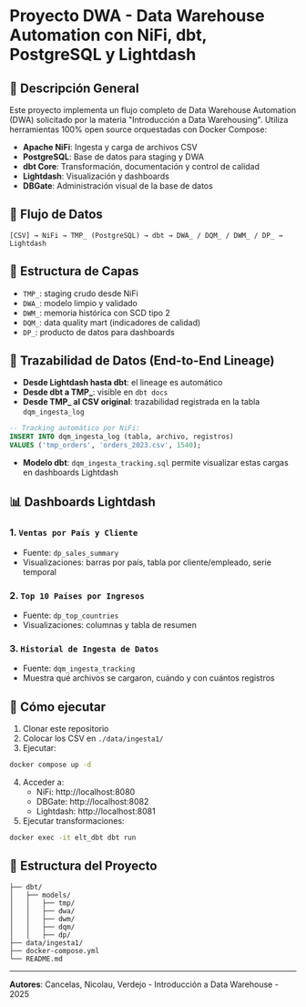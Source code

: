 # Proyecto DWA - Data Warehouse Automation con NiFi, dbt, PostgreSQL y Lightdash

## 📌 Descripción General
Este proyecto implementa un flujo completo de Data Warehouse Automation (DWA) solicitado por la materia "Introducción a Data Warehousing". Utiliza herramientas 100% open source orquestadas con Docker Compose:

- **Apache NiFi**: Ingesta y carga de archivos CSV
- **PostgreSQL**: Base de datos para staging y DWA
- **dbt Core**: Transformación, documentación y control de calidad
- **Lightdash**: Visualización y dashboards
- **DBGate**: Administración visual de la base de datos

## 🔄 Flujo de Datos

```
[CSV] → NiFi → TMP_ (PostgreSQL) → dbt → DWA_ / DQM_ / DWM_ / DP_ → Lightdash
```

## 🧱 Estructura de Capas
- `TMP_`: staging crudo desde NiFi
- `DWA_`: modelo limpio y validado
- `DWM_`: memoria histórica con SCD tipo 2
- `DQM_`: data quality mart (indicadores de calidad)
- `DP_`: producto de datos para dashboards

## 🧭 Trazabilidad de Datos (End-to-End Lineage)

- **Desde Lightdash hasta dbt**: el lineage es automático
- **Desde dbt a TMP_**: visible en `dbt docs`
- **Desde TMP_ al CSV original**: trazabilidad registrada en la tabla `dqm_ingesta_log`

```sql
-- Tracking automático por NiFi:
INSERT INTO dqm_ingesta_log (tabla, archivo, registros)
VALUES ('tmp_orders', 'orders_2023.csv', 1540);
```

- **Modelo dbt**: `dqm_ingesta_tracking.sql` permite visualizar estas cargas en dashboards Lightdash

## 📊 Dashboards Lightdash

### 1. `Ventas por País y Cliente`
- Fuente: `dp_sales_summary`
- Visualizaciones: barras por país, tabla por cliente/empleado, serie temporal

### 2. `Top 10 Países por Ingresos`
- Fuente: `dp_top_countries`
- Visualizaciones: columnas y tabla de resumen

### 3. `Historial de Ingesta de Datos`
- Fuente: `dqm_ingesta_tracking`
- Muestra qué archivos se cargaron, cuándo y con cuántos registros

## 🚀 Cómo ejecutar
1. Clonar este repositorio
2. Colocar los CSV en `./data/ingesta1/`
3. Ejecutar:
```bash
docker compose up -d
```
4. Acceder a:
   - NiFi: http://localhost:8080
   - DBGate: http://localhost:8082
   - Lightdash: http://localhost:8081
5. Ejecutar transformaciones:
```bash
docker exec -it elt_dbt dbt run
```

## 📂 Estructura del Proyecto
```
├── dbt/
│   ├── models/
│   │   ├── tmp/
│   │   ├── dwa/
│   │   ├── dwm/
│   │   ├── dqm/
│   │   ├── dp/
├── data/ingesta1/
├── docker-compose.yml
└── README.md
```

---

**Autores**: Cancelas, Nicolau, Verdejo - Introducción a Data Warehouse - 2025

